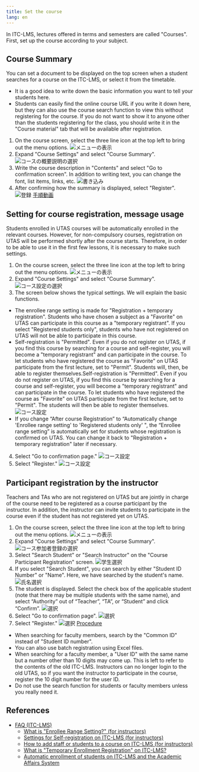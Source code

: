 ```yaml
---
title: Set the course
lang: en
---
```

In ITC-LMS, lectures offered in terms and semesters are called "Courses". First, set up the course according to your subject.

## Course Summary

You can set a document to be displayed on the top screen when a student searches for a course on the ITC-LMS, or select it from the timetable.

* It is a good idea to write down the basic information you want to tell your students here.
* Students can easily find the online course URL if you write it down here, but they can also use the course search function to view this without registering for the course. If you do not want to show it to anyone other than the students registering for the class, you should write it in the "Course material" tab that will be available after registration.

1. On the course screen, select the three line icon at the top left to bring out the menu options.
![メニューの表示](cs1.png)
2. Expand "Course Settings" and select "Course Summary".
![コースの概要説明の選択](cs2.png)
3. Write the course description in "Contents" and select "Go to confirmation screen". In addition to writing text, you can change the font, list items, links, etc.
![書き込み](cs3.png)
4. After confirming how the summary is displayed, select "Register".
![登録](cs4.png)
[手順動画](https://youtu.be/Sdqtw2m1j48)

## Setting for course registration, message usage

Students enrolled in UTAS courses will be automatically enrolled in the relevant courses. However, for non-compulsory courses, registration on UTAS will be performed shortly after the course starts. Therefore, in order to be able to use it in the first few lessons, it is necessary to make such settings.

1. On the course screen, select the three line icon at the top left to bring out the menu options.
![メニューの表示](cs1.png)
2. Expand "Course Settings" and select "Course Summary". 
![コース設定の選択](cs5.png)
3. The screen below shows the typical settings. We will explain the basic functions.
  * The enrollee range setting is made for  "Registration + temporary registration". Students who have chosen a subject as a "Favorite" on UTAS can participate in this course as a "temporary registrant". If you select "Registered students only", students who have not registered on UTAS will not be able to participate in this course.
  * Self-registration is "Permitted". Even if you do not register on UTAS, if you find this course by searching for a course and self-register, you will become a "temporary registrant" and can participate in the course. To let students who have registered the course as  "Favorite" on UTAS participate from the first lecture, set to "Permit". Students will, then, be able to register themselves.Self-registration is "Permitted". Even if you do not register on UTAS, if you find this course by searching for a course and self-register, you will become a "temporary registrant" and can participate in the course. To let students who have registered the course as  "Favorite" on UTAS participate from the first lecture, set to "Permit". The students will then be able to register themselves.
![コース設定](cs6.png)
  * If you change “After course Registration” to “Automatically change 'Enrollee range setting' to 'Registered students only' ", the “Enrollee range setting” is automatically set for students whose registration is confirmed on UTAS. You can change it back to "Registration + temporary registration" later if necessary.
4. Select "Go to confirmation page." 
![コース設定](cs7.png)
5. Select "Register."
![コース設定](cs8.png)


<!-- 
コース設定 -> コース設定で編集する
「履修者範囲設定」，「自己登録」，「履修確定以降」，「メッセージ利用」についてお勧め設定と，変更するとどうなるかの説明をする
-->

## Participant registration by the instructor
Teachers and TAs who are not registered on UTAS but are jointly in charge of the course need to be registered as a course participant by the instructor. In addition, the instructor can invite students to participate in the course even if the student has not registered yet on UTAS.

1. On the course screen, select the three line icon at the top left to bring out the menu options.
![メニューの表示](cs1.png)
2. Expand "Course Settings" and select "Course Summary".
![コース参加者登録の選択](cs9.png)
3. Select "Search Student" or "Search Instructor" on the "Course Participant Registration" screen.
![学生選択](cs10.png)
4. If you select "Search Student", you can search by either "Student ID Number" or "Name". Here, we have searched by the student's name.
![氏名選択](cs11.png)
5. The student is displayed. Select the check box of the applicable student (note that there may be multiple students with the same name), and select “Authority” out of “Teacher”, “TA”, or “Student” and click “Confirm”. 
![選択](cs12.png)
7. Select "Go to confirmation page".
![選択](cs13.png)
8. Select "Register."
![選択](cs14.png)
[Procedure](https://youtu.be/TYCXBRzPpAA)

* When searching for faculty members, search by the "Common ID" instead of "Student ID number".
* You can also use batch registration using Excel files.
* When searching for a faculty member, a "User ID" with the same name but a number other than 10 digits may come up. This is left to refer to the contents of the old ITC-LMS.  Instructors can no longer login to the old UTAS, so if you want the instructor to participate in the course, register the  10 digit number for the user ID.
* Do not use the search function for students or faculty members unless you really need it.

<!-- 
コース参加者登録で何ができるか．TAや他の担当教員の登録．
自己登録を許さない場合での手動登録などの説明
-->

## References
* <a href="https://www.ecc.u-tokyo.ac.jp/en/itc-lms/faq.html">FAQ (ITC-LMS)</a>
  * <a href="https://www.ecc.u-tokyo.ac.jp/en/announcement/2017/05/17_2521.html">What is "Enrollee Range Setting?" (for instructors)</a>
  * <a href="https://www.ecc.u-tokyo.ac.jp/en/announcement/2019/06/26_3014.html">Settings for Self-registration on ITC-LMS (for instructors)</a>
  * <a href="https://www.ecc.u-tokyo.ac.jp/en/announcement/2016/08/08_2282.html">How to add staff or students to a course on ITC-LMS (for instructors) </a>
  * <a href="https://www.ecc.u-tokyo.ac.jp/en/announcement/2016/08/10_2288.html">What is "Temporary Enrollment Registration" on ITC-LMS? </a>
  * <a href="https://www.ecc.u-tokyo.ac.jp/en/announcement/2019/06/26_3010.html">Automatic enrollment of students on ITC-LMS and the Academic Affairs System</a>
